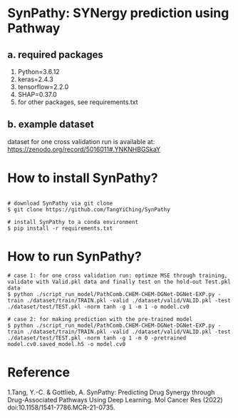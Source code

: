# SynPathy: SYNergy prediction using Pathway

## a. required packages
1. Python=3.6.12
2. keras=2.4.3
3. tensorflow=2.2.0
4. SHAP=0.37.0
5. for other packages, see requirements.txt

## b. example dataset
dataset for one cross validation run is available at: https://zenodo.org/record/5016011#.YNKNHBGSkaY

# How to install SynPathy?

```{python}

# download SynPathy via git clone
$ git clone https://github.com/TangYiChing/SynPathy

# install SynPathy to a conda environment 
$ pip install -r requirements.txt
```
# How to run SynPathy?

```{python}
# case 1: for one cross validation run: optimze MSE through training, validate with Valid.pkl data and finally test on the hold-out Test.pkl data
$ python ./script_run_model/PathComb.CHEM-CHEM-DGNet-DGNet-EXP.py -train ./dataset/train/TRAIN.pkl -valid ./dataset/valid/VALID.pkl -test ./dataset/test/TEST.pkl -norm tanh -g 1 -m 1 -o model.cv0

# case 2: for making prediction with the pre-trained model
$ python ./script_run_model/PathComb.CHEM-CHEM-DGNet-DGNet-EXP.py -train ./dataset/train/TRAIN.pkl -valid ./dataset/valid/VALID.pkl -test ./dataset/test/TEST.pkl -norm tanh -g 1 -m 0 -pretrained model.cv0.saved_model.h5 -o model.cv0
```
# Reference

1.Tang, Y.-C. & Gottlieb, A. SynPathy: Predicting Drug Synergy through Drug-Associated Pathways Using Deep Learning. Mol Cancer Res (2022) doi:10.1158/1541-7786.MCR-21-0735.
